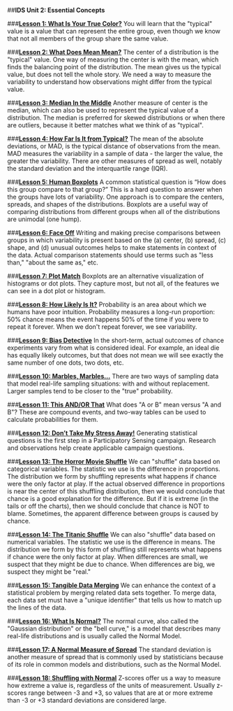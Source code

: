 ##**IDS Unit 2: Essential Concepts**

###**<u>[Lesson 1: What Is Your True Color?](lesson1.md)</u>**
You will learn that the "typical" value is a value that can represent the entire group, even
though we know that not all members of the group share the same value.

###**<u>[Lesson 2: What Does Mean Mean?](lesson2.md)</u>**
The center of a distribution is the "typical" value. One way of measuring the center is with the mean,
which finds the balancing point of the distribution. The mean gives us the typical value, but does not tell
the whole story. We need a way to measure the variability to understand how observations might differ
from the typical value.

###**<u>[Lesson 3: Median In the Middle](lesson3.md)</u>**
Another measure of center is the median, which can also be used to represent the typical value of a
distribution. The median is preferred for skewed distributions or when there are outliers, because it better
matches what we think of as "typical".

###**<u>[Lesson 4: How Far Is It from Typical?](lesson4.md)</u>**
The mean of the absolute deviations, or MAD, is the typical distance of observations from the mean. MAD measures the variability in a sample of data - the larger the value, the greater the variability. There are other measures of spread as well, notably the standard deviation and the interquartile range (IQR).

###**<u>[Lesson 5: Human Boxplots](lesson5.md)</u>**
A common statistical question is “How does this group compare to that group?” This is a hard question to
answer when the groups have lots of variability. One approach is to compare the centers, spreads, and
shapes of the distributions. Boxplots are a useful way of comparing distributions from different groups
when all of the distributions are unimodal (one hump).

###**<u>[Lesson 6: Face Off](lesson6.md)</u>**
Writing and making precise comparisons between groups in which variability is present based on the (a)
center, (b) spread, (c) shape, and (d) unusual outcomes helps to make statements in context of the data.
Actual comparison statements should use terms such as "less than," "about the same as," etc.

###**<u>[Lesson 7: Plot Match](lesson7.md)</u>**
Boxplots are an alternative visualization of histograms or dot plots. They capture most, but not all, of the
features we can see in a dot plot or histogram.

###**<u>[Lesson 8: How Likely Is It?](lesson8.md)</u>**
Probability is an area about which we humans have poor intuition. Probability measures a long-run
proportion: 50% chance means the event happens 50% of the time if you were to repeat it forever. When we
don't repeat forever, we see variability.

###**<u>[Lesson 9: Bias Detective](lesson9.md)</u>**
In the short-term, actual outcomes of chance experiments vary from what is considered ideal. For example, an ideal die has
equally likely outcomes, but that does not mean we will see exactly the same number of one dots, two
dots, etc.

###**<u>[Lesson 10: Marbles, Marbles…](lesson10.md)</u>**
There are two ways of sampling data that model real-life sampling situations: with and without
replacement. Larger samples tend to be closer to the "true" probability.

###**<u>[Lesson 11: This AND/OR That](lesson11.md)</u>**
What does "A or B" mean versus "A and B"? These are compound events, and two-way tables can
be used to calculate probabilities for them.

###**<u>[Lesson 12: Don’t Take My Stress Away!](lesson12.md)</u>**
Generating statistical questions is the first step in a Participatory Sensing campaign. Research and
observations help create applicable campaign questions.

###**<u>[Lesson 13: The Horror Movie Shuffle](lesson13.md)</u>**
We can "shuffle" data based on categorical variables. The statistic we use is the difference in proportions. The distribution we form by shuffling represents what happens if chance were the only factor at play. If the actual observed difference in proportions is near the center of this shuffling distribution, then we would conclude that chance is a good explanation for the difference. But if it is extreme (in the tails or off the charts), then we should conclude that chance is NOT to blame. Sometimes, the apparent difference between groups is caused by chance.

###**<u>[Lesson 14: The Titanic Shuffle](lesson14.md)</u>**
We can also "shuffle" data based on numerical variables. The statistic we use is the difference in means.
The distribution we form by this form of shuffling still represents what happens if chance were the only
factor at play. When differences are small, we suspect that they might be due to chance. When
differences are big, we suspect they might be "real."

###**<u>[Lesson 15: Tangible Data Merging](lesson15.md)</u>**
We can enhance the context of a statistical problem by merging related data sets together. To merge
data, each data set must have a "unique identifier" that tells us how to match up the lines of the data.

###**<u>[Lesson 16: What Is Normal?](lesson16.md)</u>**
The normal curve, also called the "Gaussian distribution" or the "bell curve," is a model that describes
many real-life distributions and is usually called the Normal Model.

###**<u>[Lesson 17: A Normal Measure of Spread](lesson17.md)</u>**
The standard deviation is another measure of spread that is commonly used by statisticians because of
its role in common models and distributions, such as the Normal Model.

###**<u>[Lesson 18: Shuffling with Normal](lesson18.md)</u>**
Z-scores offer us a way to measure how extreme a value is, regardless of the units of measurement.
Usually z-scores range between -3 and +3, so values that are at or more extreme than -3 or +3
standard deviations are considered large.